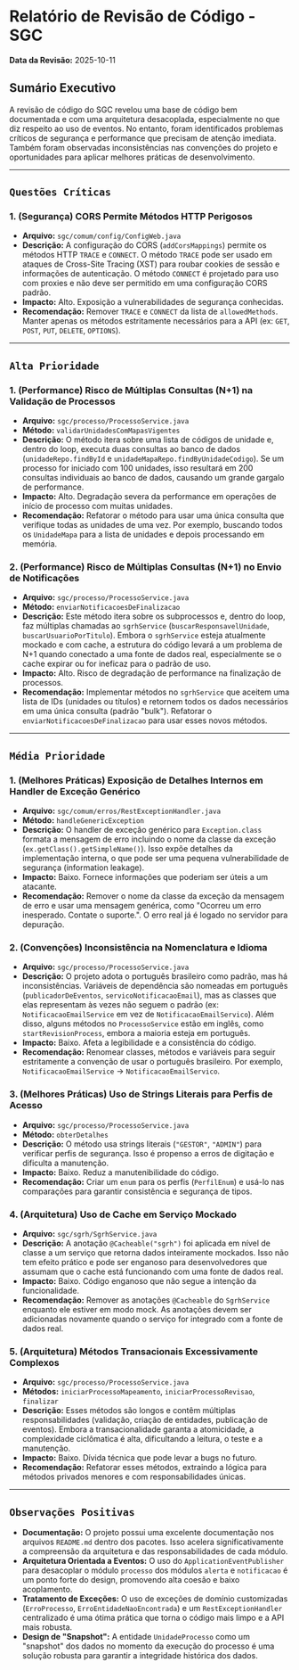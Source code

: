 # Relatório de Revisão de Código - SGC

**Data da Revisão:** 2025-10-11

## Sumário Executivo
A revisão de código do SGC revelou uma base de código bem documentada e com uma arquitetura desacoplada, especialmente no que diz respeito ao uso de eventos. No entanto, foram identificados problemas críticos de segurança e performance que precisam de atenção imediata. Também foram observadas inconsistências nas convenções do projeto e oportunidades para aplicar melhores práticas de desenvolvimento.

---

## `Questões Críticas`

### 1. (Segurança) CORS Permite Métodos HTTP Perigosos
- **Arquivo:** `sgc/comum/config/ConfigWeb.java`
- **Descrição:** A configuração do CORS (`addCorsMappings`) permite os métodos HTTP `TRACE` e `CONNECT`. O método `TRACE` pode ser usado em ataques de Cross-Site Tracing (XST) para roubar cookies de sessão e informações de autenticação. O método `CONNECT` é projetado para uso com proxies e não deve ser permitido em uma configuração CORS padrão.
- **Impacto:** Alto. Exposição a vulnerabilidades de segurança conhecidas.
- **Recomendação:** Remover `TRACE` e `CONNECT` da lista de `allowedMethods`. Manter apenas os métodos estritamente necessários para a API (ex: `GET`, `POST`, `PUT`, `DELETE`, `OPTIONS`).

---

## `Alta Prioridade`

### 1. (Performance) Risco de Múltiplas Consultas (N+1) na Validação de Processos
- **Arquivo:** `sgc/processo/ProcessoService.java`
- **Método:** `validarUnidadesComMapasVigentes`
- **Descrição:** O método itera sobre uma lista de códigos de unidade e, dentro do loop, executa duas consultas ao banco de dados (`unidadeRepo.findById` e `unidadeMapaRepo.findByUnidadeCodigo`). Se um processo for iniciado com 100 unidades, isso resultará em 200 consultas individuais ao banco de dados, causando um grande gargalo de performance.
- **Impacto:** Alto. Degradação severa da performance em operações de início de processo com muitas unidades.
- **Recomendação:** Refatorar o método para usar uma única consulta que verifique todas as unidades de uma vez. Por exemplo, buscando todos os `UnidadeMapa` para a lista de unidades e depois processando em memória.

### 2. (Performance) Risco de Múltiplas Consultas (N+1) no Envio de Notificações
- **Arquivo:** `sgc/processo/ProcessoService.java`
- **Método:** `enviarNotificacoesDeFinalizacao`
- **Descrição:** Este método itera sobre os subprocessos e, dentro do loop, faz múltiplas chamadas ao `sgrhService` (`buscarResponsavelUnidade`, `buscarUsuarioPorTitulo`). Embora o `sgrhService` esteja atualmente mockado e com cache, a estrutura do código levará a um problema de N+1 quando conectado a uma fonte de dados real, especialmente se o cache expirar ou for ineficaz para o padrão de uso.
- **Impacto:** Alto. Risco de degradação de performance na finalização de processos.
- **Recomendação:** Implementar métodos no `sgrhService` que aceitem uma lista de IDs (unidades ou títulos) e retornem todos os dados necessários em uma única consulta (padrão "bulk"). Refatorar o `enviarNotificacoesDeFinalizacao` para usar esses novos métodos.

---

## `Média Prioridade`

### 1. (Melhores Práticas) Exposição de Detalhes Internos em Handler de Exceção Genérico
- **Arquivo:** `sgc/comum/erros/RestExceptionHandler.java`
- **Método:** `handleGenericException`
- **Descrição:** O handler de exceção genérico para `Exception.class` formata a mensagem de erro incluindo o nome da classe da exceção (`ex.getClass().getSimpleName()`). Isso expõe detalhes da implementação interna, o que pode ser uma pequena vulnerabilidade de segurança (information leakage).
- **Impacto:** Baixo. Fornece informações que poderiam ser úteis a um atacante.
- **Recomendação:** Remover o nome da classe da exceção da mensagem de erro e usar uma mensagem genérica, como "Ocorreu um erro inesperado. Contate o suporte.". O erro real já é logado no servidor para depuração.

### 2. (Convenções) Inconsistência na Nomenclatura e Idioma
- **Arquivo:** `sgc/processo/ProcessoService.java`
- **Descrição:** O projeto adota o português brasileiro como padrão, mas há inconsistências. Variáveis de dependência são nomeadas em português (`publicadorDeEventos`, `servicoNotificacaoEmail`), mas as classes que elas representam às vezes não seguem o padrão (ex: `NotificacaoEmailService` em vez de `NotificacaoEmailServico`). Além disso, alguns métodos no `ProcessoService` estão em inglês, como `startRevisionProcess`, embora a maioria esteja em português.
- **Impacto:** Baixo. Afeta a legibilidade e a consistência do código.
- **Recomendação:** Renomear classes, métodos e variáveis para seguir estritamente a convenção de usar o português brasileiro. Por exemplo, `NotificacaoEmailService` -> `NotificacaoEmailServico`.

### 3. (Melhores Práticas) Uso de Strings Literais para Perfis de Acesso
- **Arquivo:** `sgc/processo/ProcessoService.java`
- **Método:** `obterDetalhes`
- **Descrição:** O método usa strings literais (`"GESTOR"`, `"ADMIN"`) para verificar perfis de segurança. Isso é propenso a erros de digitação e dificulta a manutenção.
- **Impacto:** Baixo. Reduz a manutenibilidade do código.
- **Recomendação:** Criar um `enum` para os perfis (`PerfilEnum`) e usá-lo nas comparações para garantir consistência e segurança de tipos.

### 4. (Arquitetura) Uso de Cache em Serviço Mockado
- **Arquivo:** `sgc/sgrh/SgrhService.java`
- **Descrição:** A anotação `@Cacheable("sgrh")` foi aplicada em nível de classe a um serviço que retorna dados inteiramente mockados. Isso não tem efeito prático e pode ser enganoso para desenvolvedores que assumam que o cache está funcionando com uma fonte de dados real.
- **Impacto:** Baixo. Código enganoso que não segue a intenção da funcionalidade.
- **Recomendação:** Remover as anotações `@Cacheable` do `SgrhService` enquanto ele estiver em modo mock. As anotações devem ser adicionadas novamente quando o serviço for integrado com a fonte de dados real.

### 5. (Arquitetura) Métodos Transacionais Excessivamente Complexos
- **Arquivo:** `sgc/processo/ProcessoService.java`
- **Métodos:** `iniciarProcessoMapeamento`, `iniciarProcessoRevisao`, `finalizar`
- **Descrição:** Esses métodos são longos e contêm múltiplas responsabilidades (validação, criação de entidades, publicação de eventos). Embora a transacionalidade garanta a atomicidade, a complexidade ciclômatica é alta, dificultando a leitura, o teste e a manutenção.
- **Impacto:** Baixo. Dívida técnica que pode levar a bugs no futuro.
- **Recomendação:** Refatorar esses métodos, extraindo a lógica para métodos privados menores e com responsabilidades únicas.

---

## `Observações Positivas`

- **Documentação:** O projeto possui uma excelente documentação nos arquivos `README.md` dentro dos pacotes. Isso acelera significativamente a compreensão da arquitetura e das responsabilidades de cada módulo.
- **Arquitetura Orientada a Eventos:** O uso do `ApplicationEventPublisher` para desacoplar o módulo `processo` dos módulos `alerta` e `notificacao` é um ponto forte do design, promovendo alta coesão e baixo acoplamento.
- **Tratamento de Exceções:** O uso de exceções de domínio customizadas (`ErroProcesso`, `ErroEntidadeNaoEncontrada`) e um `RestExceptionHandler` centralizado é uma ótima prática que torna o código mais limpo e a API mais robusta.
- **Design de "Snapshot":** A entidade `UnidadeProcesso` como um "snapshot" dos dados no momento da execução do processo é uma solução robusta para garantir a integridade histórica dos dados.